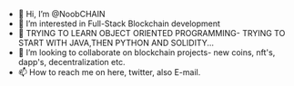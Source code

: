- 👋 Hi, I’m @NoobCHAIN
- 👀 I’m interested in Full-Stack Blockchain development
- 🌱 TRYING TO LEARN OBJECT ORIENTED PROGRAMMING- TRYING TO START WITH JAVA,THEN PYTHON AND SOLIDITY...
- 💞️ I’m looking to collaborate on blockchain projects- new coins, nft's, dapp's, decentralization etc.
- 📫 How to reach me on here, twitter, also E-mail.

<!---
34ha88an/34ha88an is a ✨ special ✨ repository because its `README.md` (this file) appears on your GitHub profile.
You can click the Preview link to take a look at your changes.
--->
